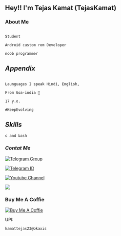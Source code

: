 ## Hey!! I'm Tejas Kamat (TejasKamat) 

### About Me
```

Student

Android custom rom Developer

noob programmer

```
## *Appendix*
```

Launguages I speak Hindi, English, 

From Goa-india 🤍 

17 y.o.

#KeepEvolving

 ```


##  *Skills*
```
c and bash

```


### *Contat Me*

[![Telegram Group](https://img.shields.io/badge/Telegram%20-Group-blue)](https://telegram.me/RN10group)

[![Telegram ID](https://img.shields.io/badge/Telegram%20-ID-blue)](https://telegram.me/TejasKamat)

[![Youtube Channel](https://img.shields.io/badge/YouTube-Channel-red)](https://www.youtube.com/channel/UCOnT10XSSonfD6O2OPVvJew)

![](https://komarev.com/ghpvc/?username=TejasKamat)

### Buy Me A Coffie
[![Buy Me A Coffie](https://img.shields.io/badge/Byu%20Me-A%20%20Coffie-9cf)](https://www.buymeacoffee.com/engage)

UPI:
```
kamattejas23@okaxis

```
